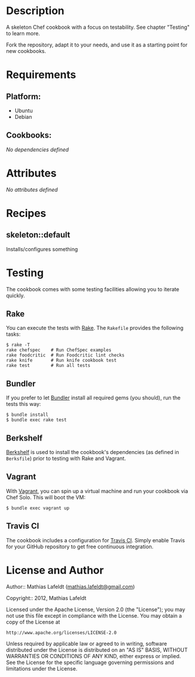 Description
===========

A skeleton Chef cookbook with a focus on testability. See chapter "Testing" to
learn more.

Fork the repository, adapt it to your needs, and use it as a starting point for
new cookbooks.

Requirements
============

## Platform:

* Ubuntu
* Debian

## Cookbooks:

*No dependencies defined*

Attributes
==========

*No attributes defined*

Recipes
=======

## skeleton::default

Installs/configures something

Testing
=======

The cookbook comes with some testing facilities allowing you to iterate quickly.

Rake
----

You can execute the tests with [Rake](http://rake.rubyforge.org). The `Rakefile`
provides the following tasks:

    $ rake -T
    rake chefspec    # Run ChefSpec examples
    rake foodcritic  # Run Foodcritic lint checks
    rake knife       # Run knife cookbook test
    rake test        # Run all tests

Bundler
-------

If you prefer to let [Bundler](http://gembundler.com) install all required gems
(you should), run the tests this way:

    $ bundle install
    $ bundle exec rake test

Berkshelf
---------

[Berkshelf](http://berkshelf.com) is used to install the cookbook's dependencies
(as defined in `Berksfile`) prior to testing with Rake and Vagrant.

Vagrant
-------

With [Vagrant](http://vagrantup.com), you can spin up a virtual machine and run
your cookbook via Chef Solo. This will boot the VM:

    $ bundle exec vagrant up

Travis CI
---------

The cookbook includes a configuration for [Travis CI](https://travis-ci.org).
Simply enable Travis for your GitHub repository to get free continuous
integration.

License and Author
==================

Author:: Mathias Lafeldt (<mathias.lafeldt@gmail.com>)

Copyright:: 2012, Mathias Lafeldt

Licensed under the Apache License, Version 2.0 (the "License");
you may not use this file except in compliance with the License.
You may obtain a copy of the License at

    http://www.apache.org/licenses/LICENSE-2.0

Unless required by applicable law or agreed to in writing, software
distributed under the License is distributed on an "AS IS" BASIS,
WITHOUT WARRANTIES OR CONDITIONS OF ANY KIND, either express or implied.
See the License for the specific language governing permissions and
limitations under the License.
